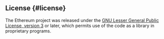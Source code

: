 ## License {#license}

The Ethereum project was released under the [GNU Lesser General Public License, version 3](https://www.gnu.org/licenses/lgpl-3.0.en.html) or later, which permits use of the code as a library in proprietary programs.

